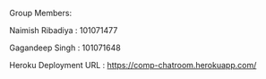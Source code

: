 Group Members:

Naimish Ribadiya : 101071477

Gagandeep Singh : 101071648



Heroku Deployment URL : https://comp-chatroom.herokuapp.com/
